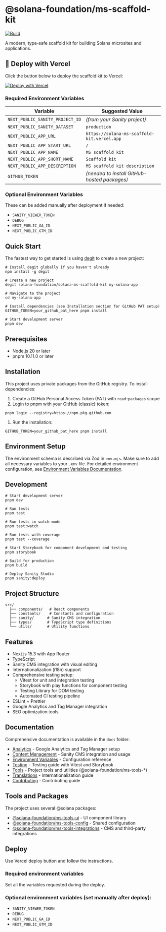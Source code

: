 # @solana-foundation/ms-scaffold-kit

[![Build](https://github.com/solana-foundation/solana-ms-scaffold-kit/actions/workflows/build.yml/badge.svg?branch=main)](https://github.com/solana-foundation/solana-ms-scaffold-kit/actions/workflows/build.yml)

A modern, type-safe scaffold kit for building Solana microsites and applications.

## 🚀 Deploy with Vercel

Click the button below to deploy the scaffold kit to Vercel:

[![Deploy with Vercel](https://vercel.com/button)](https://vercel.com/new/clone?repository-url=https%3A%2F%2Fgithub.com%2Fnchigryay%2Fsolana-ms-scaffold-kit&project-name=solana-ms-scaffold-kit&repository-name=solana-ms-scaffold-kit&build-command=pnpm%20build&output-directory=dist&env=NEXT_PUBLIC_SANITY_PROJECT_ID,NEXT_PUBLIC_SANITY_DATASET,NEXT_PUBLIC_APP_URL,NEXT_PUBLIC_APP_START_URL,NEXT_PUBLIC_APP_NAME,NEXT_PUBLIC_APP_SHORT_NAME,NEXT_PUBLIC_APP_DESCRIPTION,GITHUB_TOKEN)

### Required Environment Variables

| Variable                        | Suggested Value                              |
| ------------------------------- | -------------------------------------------- |
| `NEXT_PUBLIC_SANITY_PROJECT_ID` | _(from your Sanity project)_                 |
| `NEXT_PUBLIC_SANITY_DATASET`    | `production`                                 |
| `NEXT_PUBLIC_APP_URL`           | `https://solana-ms-scaffold-kit.vercel.app`  |
| `NEXT_PUBLIC_APP_START_URL`     | `/`                                          |
| `NEXT_PUBLIC_APP_NAME`          | `MS scaffold kit`                            |
| `NEXT_PUBLIC_APP_SHORT_NAME`    | `Scaffold kit`                               |
| `NEXT_PUBLIC_APP_DESCRIPTION`   | `MS scaffold kit description`                |
| `GITHUB_TOKEN`                  | _(needed to install GitHub-hosted packages)_ |

### Optional Environment Variables

These can be added manually after deployment if needed:

- `SANITY_VIEWER_TOKEN`
- `DEBUG`
- `NEXT_PUBLIC_GA_ID`
- `NEXT_PUBLIC_GTM_ID`

## Quick Start

The fastest way to get started is using [degit](https://github.com/Rich-Harris/degit) to create a new project:

```shell
# Install degit globally if you haven't already
npm install -g degit

# Create a new project
degit solana-foundation/solana-ms-scaffold-kit my-solana-app

# Navigate to the project
cd my-solana-app

# Install dependencies (see Installation section for GitHub PAT setup)
GITHUB_TOKEN=your_github_pat_here pnpm install

# Start development server
pnpm dev
```

## Prerequisites

- Node.js 20 or later
- pnpm 10.11.0 or later

## Installation

This project uses private packages from the GitHub registry. To install dependencies:

1. Create a GitHub Personal Access Token (PAT) with `read:packages` scope
1. Login to pnpm with your GitHub (classic) token:

```shell
pnpm login --registry=https://npm.pkg.github.com
```

1. Run the installation:

```shell
GITHUB_TOKEN=your_github_pat_here pnpm install
```

## Environment Setup

The environment schema is described via Zod in `env.mjs`. Make sure to add all necessary variables to your `.env` file. For detailed environment configuration, see [Environment Variables Documentation](docs/env.md).

## Development

```shell
# Start development server
pnpm dev

# Run tests
pnpm test

# Run tests in watch mode
pnpm test:watch

# Run tests with coverage
pnpm test --coverage

# Start Storybook for component development and testing
pnpm storybook

# Build for production
pnpm build

# Deploy Sanity Studio
pnpm sanity:deploy
```

## Project Structure

```text
src/
  ├── components/   # React components
  ├── constants/    # Constants and configuration
  ├── sanity/      # Sanity CMS integration
  ├── types/       # TypeScript type definitions
  └── utils/       # Utility functions
```

## Features

- Next.js 15.3 with App Router
- TypeScript
- Sanity CMS integration with visual editing
- Internationalization (i18n) support
- Comprehensive testing setup:
  - Vitest for unit and integration testing
  - Storybook with play functions for component testing
  - Testing Library for DOM testing
  - Automated CI testing pipeline
- ESLint + Prettier
- Google Analytics and Tag Manager integration
- SEO optimization tools

## Documentation

Comprehensive documentation is available in the `docs` folder:

- [Analytics](docs/analytics.md) - Google Analytics and Tag Manager setup
- [Content Management](docs/content_management.md) - Sanity CMS integration and usage
- [Environment Variables](docs/env.md) - Configuration reference
- [Testing](docs/testing.md) - Testing guide with Vitest and Storybook
- [Tools](docs/tools.md) - Project tools and utilities (@solana-foundation/ms-tools-\*)
- [Translations](docs/translations.md) - Internationalization guide
- [Contributing](docs/contributing.md) - Contributing guide

## Tools and Packages

The project uses several @solana packages:

- [@solana-foundation/ms-tools-ui](https://github.com/solana-foundation/solana-ms-tools/) - UI component library
- [@solana-foundation/ms-tools-config](https://github.com/solana-foundation/solana-ms-tools/) - Shared configuration
- [@solana-foundation/ms-tools-integrations](https://github.com/solana-foundation/solana-ms-tools/) - CMS and third-party integrations

## Deploy

Use Vercel deploy button and follow the instructions.

### Required environment variables

Set all the variables requested during the deploy.

### Optional environment variables (set manually after deploy):

- `SANITY_VIEWER_TOKEN`
- `DEBUG`
- `NEXT_PUBLIC_GA_ID`
- `NEXT_PUBLIC_GTM_ID`
